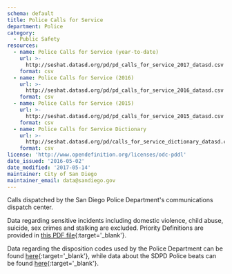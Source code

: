 ```yaml
---
schema: default
title: Police Calls for Service
department: Police
category:
  - Public Safety
resources:
  - name: Police Calls for Service (year-to-date)
    url: >-
      http://seshat.datasd.org/pd/pd_calls_for_service_2017_datasd.csv
    format: csv
  - name: Police Calls for Service (2016)
    url: >-
      http://seshat.datasd.org/pd/pd_calls_for_service_2016_datasd.csv
    format: csv
  - name: Police Calls for Service (2015)
    url: >-
      http://seshat.datasd.org/pd/pd_calls_for_service_2015_datasd.csv
    format: csv
  - name: Police Calls for Service Dictionary
    url: >-
      http://seshat.datasd.org/pd/calls_for_service_dictionary_datasd.csv
    format: csv
license: 'http://www.opendefinition.org/licenses/odc-pddl'
date_issued: '2016-05-02'
date_modified: '2017-05-14'
maintainer: City of San Diego
maintainer_email: data@sandiego.gov
---
```

Calls dispatched by the San Diego Police Department's communications
dispatch center.
<!--more-->
Data regarding sensitive incidents including domestic
violence, child abuse, suicide, sex crimes and stalking are excluded.
Priority Definitions are provided in [this PDF file](http://seshat.datasd.org/pd/pd_cfs_priority_defs_datasd.pdf){:target='_blank'}.


Data regarding the disposition codes used by the Police Department can be
found [here](/datasets/police-calls-disposition-codes/){:target='_blank'}, while data about the SDPD Police beats
can be found [here](/datasets/police-beats/){:target='_blank'}.
